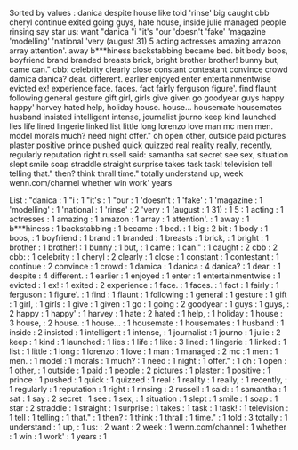 Sorted by values :
danica despite house like told 'rinse' big caught cbb cheryl continue exited going guys, hate house, inside julie managed people rinsing say star us: want "danica "i "it's "our 'doesn't 'fake' 'magazine 'modelling' 'national 'very (august 31) 5 acting actresses amazing amazon array attention'. away b***hiness backstabbing became bed. bit body boos, boyfriend brand branded breasts brick, bright brother brother! bunny but, came can." cbb: celebrity clearly close constant contestant convince crowd damica danica? dear. different. earlier enjoyed enter entertainmentwise evicted ex! experience face. faces. fact fairly ferguson figure'. find flaunt following general gesture gift girl, girls give given go goodyear guys happy happy' harvey hated help, holiday house. house... housemate housemates husband insisted intelligent intense, journalist journo keep kind launched lies life lined lingerie linked list little long lorenzo love man mc men men. model morals much? need night offer." oh open other, outside paid pictures plaster positive prince pushed quick quizzed real reality really, recently, regularly reputation right russell said: samantha sat secret see sex, situation slept smile soap straddle straight surprise takes task task! television tell telling that." then? think thrall time." totally understand up, week wenn.com/channel whether win work' years 

List :
"danica : 1
"i : 1
"it's : 1
"our : 1
'doesn't : 1
'fake' : 1
'magazine : 1
'modelling' : 1
'national : 1
'rinse' : 2
'very : 1
(august : 1
31) : 1
5 : 1
acting : 1
actresses : 1
amazing : 1
amazon : 1
array : 1
attention'. : 1
away : 1
b***hiness : 1
backstabbing : 1
became : 1
bed. : 1
big : 2
bit : 1
body : 1
boos, : 1
boyfriend : 1
brand : 1
branded : 1
breasts : 1
brick, : 1
bright : 1
brother : 1
brother! : 1
bunny : 1
but, : 1
came : 1
can." : 1
caught : 2
cbb : 2
cbb: : 1
celebrity : 1
cheryl : 2
clearly : 1
close : 1
constant : 1
contestant : 1
continue : 2
convince : 1
crowd : 1
damica : 1
danica : 4
danica? : 1
dear. : 1
despite : 4
different. : 1
earlier : 1
enjoyed : 1
enter : 1
entertainmentwise : 1
evicted : 1
ex! : 1
exited : 2
experience : 1
face. : 1
faces. : 1
fact : 1
fairly : 1
ferguson : 1
figure'. : 1
find : 1
flaunt : 1
following : 1
general : 1
gesture : 1
gift : 1
girl, : 1
girls : 1
give : 1
given : 1
go : 1
going : 2
goodyear : 1
guys : 1
guys, : 2
happy : 1
happy' : 1
harvey : 1
hate : 2
hated : 1
help, : 1
holiday : 1
house : 3
house, : 2
house. : 1
house... : 1
housemate : 1
housemates : 1
husband : 1
inside : 2
insisted : 1
intelligent : 1
intense, : 1
journalist : 1
journo : 1
julie : 2
keep : 1
kind : 1
launched : 1
lies : 1
life : 1
like : 3
lined : 1
lingerie : 1
linked : 1
list : 1
little : 1
long : 1
lorenzo : 1
love : 1
man : 1
managed : 2
mc : 1
men : 1
men. : 1
model : 1
morals : 1
much? : 1
need : 1
night : 1
offer." : 1
oh : 1
open : 1
other, : 1
outside : 1
paid : 1
people : 2
pictures : 1
plaster : 1
positive : 1
prince : 1
pushed : 1
quick : 1
quizzed : 1
real : 1
reality : 1
really, : 1
recently, : 1
regularly : 1
reputation : 1
right : 1
rinsing : 2
russell : 1
said: : 1
samantha : 1
sat : 1
say : 2
secret : 1
see : 1
sex, : 1
situation : 1
slept : 1
smile : 1
soap : 1
star : 2
straddle : 1
straight : 1
surprise : 1
takes : 1
task : 1
task! : 1
television : 1
tell : 1
telling : 1
that." : 1
then? : 1
think : 1
thrall : 1
time." : 1
told : 3
totally : 1
understand : 1
up, : 1
us: : 2
want : 2
week : 1
wenn.com/channel : 1
whether : 1
win : 1
work' : 1
years : 1

